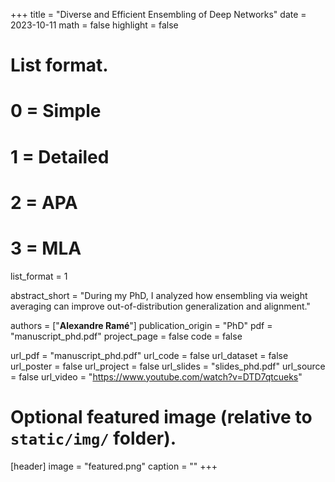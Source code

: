 +++
title = "Diverse and Efficient Ensembling of Deep Networks"
date = 2023-10-11
math = false
highlight = false

# List format.
#   0 = Simple
#   1 = Detailed
#   2 = APA
#   3 = MLA
list_format = 1


abstract_short = "During my PhD, I analyzed how ensembling via weight averaging can improve out-of-distribution generalization and alignment."

authors = ["**Alexandre Ramé**"]
publication_origin = "PhD"
pdf = "manuscript_phd.pdf"
project_page = false
code = false

url_pdf = "manuscript_phd.pdf"
url_code = false
url_dataset = false
url_poster = false
url_project = false
url_slides = "slides_phd.pdf"
url_source = false
url_video = "https://www.youtube.com/watch?v=DTD7qtcueks"


# Optional featured image (relative to `static/img/` folder).
[header]
image = "featured.png"
caption = ""
+++

